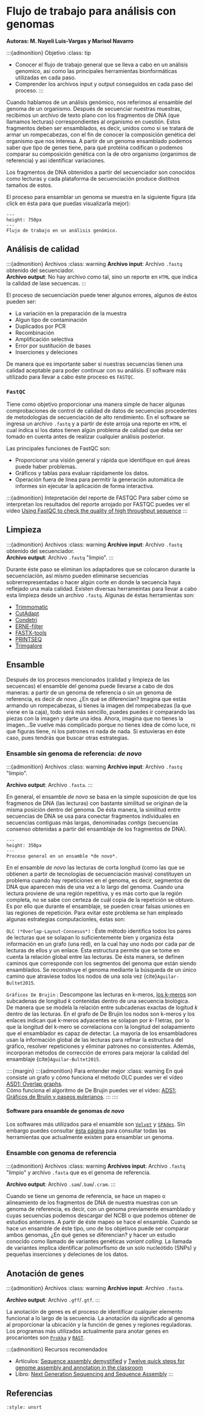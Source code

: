 # Flujo de trabajo para análisis con genomas
**Autoras: M. Nayeli Luis-Vargas y Marisol Navarro**

:::{admonition} Objetivo
:class: tip
* Conocer el flujo de trabajo general que se lleva a cabo en un análisis genomico, así como las principales herramientas bionformáticas utilizadas en cada paso. 
* Comprender los archivos input y output conseguidos en cada paso del proceso.
:::

Cuando hablamos de un análisis genómico, nos referimos al ensamble del genoma de un organismo. Después de secuenciar nuestras muestras, recibimos un archivo de texto plano con los fragmentos de DNA (que llamamos lecturas) correspondientes al organismo en cuestión. Estos fragmentos deben ser ensamblados, es decir, unidos como si se tratará de armar un rompecabezas, con el fin de conocer la composición genética del organismo que nos interesa. A partir de un genoma ensamblado podemos saber que tipo de genes tiene, para qué protéina codifican o podemos comparar su composición genética con la de otro organismo (organimos de referencia) y así identificar variaciones. 

Los fragmentos de DNA obtenidos a partir del secuenciador son conocidos como lecturas y cada plataforma de secuenciación produce distitnos tamaños de estos. 

El proceso para ensamblar un genoma se muestra en la siguiente figura (da click en ésta para que puedas visualizarla mejor): 

```{figure} ../img/intro_analisis_bioinfo/workflow-genomic.png
---
height: 750px
---
Flujo de trabajo en un análisis genómico.
```


## Análisis de calidad

:::{admonition} Archivos
:class: warning
**Archivo input**: Archivo `.fastq` obtenido del secuenciador.
<br>
**Archivo output**: No hay archivo como tal, sino un reporte en `HTML` que indica la calidad de lase secuencas.
:::

El proceso de secuenciación puede tener algunos errores, algunos de éstos pueden ser: 

* La variación en la preparación de la muestra
* Algun tipo de contaminación 
* Duplicados por PCR
* Recombinación
* Amplificación selectiva
* Error por sustitución de bases 
* Inserciones y deleciones

De manera que es importante saber si nuestras secuencias tienen una calidad aceptable para poder continuar con su análisis. El software màs utilizado para llevar a cabo éste proceso es <a href = "https://www.bioinformatics.babraham.ac.uk/projects/fastqc/"></a> `FASTQC`.

### `FastQC` 

Tiene como objetivo proporcionar una manera simple de hacer algunas comprobaciones de control de calidad de datos de secuencias procedentes de metodologías de secuenciación de alto rendimiento. En el software se ingresa un archivo `.fastq` y a partir de éste arroja una reporte en `HTML` el cual indica si los datos tienen algún problema de calidad que deba ser tomado en cuenta antes de realizar cualquier análisis posterior.

Las principales funciones de FastQC son:

* Proporcionar una visión general y rápida que identifique en qué áreas puede haber problemas.
* Gráficos y tablas para evaluar rápidamente los datos.
* Operación fuera de línea para permitir la generación automática de informes sin ejecutar la aplicación de forma interactiva.

:::{admonition} Intepretación del reporte de FASTQC
Para saber cómo se interpretan los resultados del reporte arrojado por FASTQC puedes ver el vídeo <a href = "https://www.youtube.com/watch?v=bz93ReOv87Y">Using FastQC to check the quality of high throughput sequence</a>
:::

## Limpieza

:::{admonition} Archivos
:class: warning
**Archivo input**: Archivo `.fastq` obtenido del secuenciador.
<br>
**Archivo output**: Archivo `.fastq` "limpio".
:::

Durante éste paso se eliminan los adaptadores que se colocaron durante la secuenciación, así mismo pueden eliminarse secuencias sobrerrepresentadas o hacer algún corte en donde la secuencia haya reflejado una mala calidad. Existen diversas herrameintas para llevar a cabo esta limpieza desde un archivo `.fastq`. Algunas de éstas herramientas son: 

* <a href = "http://www.usadellab.org/cms/?page=trimmomatic">Trimmomatic</a>
* <a href = "https://cutadapt.readthedocs.org/en/stable/">CutAdapt</a>
* <a href = "https://github.com/linneas/condetri">Condetri</a>
* <a href = "http://erne.sourceforge.net">ERNE-filter</a>
* <a href = "http://hannonlab.cshl.edu/fastx_toolkit/download.html">FASTX-tools</a>
* <a href = "http://prinseq.sourceforge.net">PRINTSEQ</a>
* <a href = "https://www.bioinformatics.babraham.ac.uk/projects/trim_galore/">Trimgalore</a>

## Ensamble

Después de los procesos mencionados (calidad y limpieza de las secuencas) el ensamble del genoma puede llevarse a cabo de dos maneras: a partir de un genoma de referencia o sin un genoma de referencia, es decir *de novo*. ¿En qué se diferencian? Imagina que estás armando un rompecabezas, si tienes la imagen del rompecabezas (la que viene en la caja), todo será más sencillo, puedes puedes ir comparando las piezas con la imagen y darte una idea. Ahora, imagina que no tienes la imagen...Se vuelve más complicado porque no tienes idea de cómo luce, ni que figuras tiene, ni los patrones ni nada de nada. Si estuvieras en éste caso, pues tendrás que buscar otras estrategias.

### Ensamble sin genoma de referencia: *de novo*

:::{admonition} Archivos
:class: warning
**Archivo input**: Archivo `.fastq` "limpio".

**Archivo output**: Archivo `.fasta`.
:::

En general, el ensamble *de novo* se basa en la simple suposición de que los fragmenos de DNA (las lecturas) con bastante similitud se originan de la misma posición dentro del genoma. De ésta manera, la similitud entre secuencias de DNA se usa para conectar fragmentos individuales en secuencias contiguas más largas, denominadas *contigs* (secuencias consenso obtenidas a partir del ensamblaje de los fragmentos de DNA).

```{figure} ../img/intro_analisis_bioinfo/ensamble_de_novo.png
---
height: 350px
---
Proceso general en un ensamble *de novo*.
```

En el ensamble *de novo* las lecturas de corta longitud (como las que se obtienen a partir de tecnologías de secuenciación masiva) constituyen un problema cuando hay repeticiones en el genoma, es decir, segmentos de DNA que aparecen más de una vez a lo largo del genoma. Cuando una lectura proviene de una región repetitiva, y es más corto que la región completa, no se sabe con certeza de cuál copia de la repetición se obtuvo. Es por ello que durante el ensamblaje, se pueden crear falsas uniones en las regiones de repetición. Para evitar este problema se han empleado algunas estrategias computacionles, éstas son: 

`OLC (*Overlap-Layout-Consesus*)`
: Éste método identifica todos los pares de lecturas que se solapan lo suficientemente bien y organiza ésta información en un grafo (una red), en la cual hay  uno nodo por cada par de lecturas de ellos y un enlace. Ésta estructura permite que se tome en cuenta la relación global entre las lecturas. De ésta manera, se definen caminos que corresponde con los segmentos del genoma que están siendo ensamblados. Se reconstruye el genoma mediante la búsqueda de un único camino que atraviese todos los nodos de una sola vez  {cite}`Aguilar-Bultet2015`. 

`Gráficos De Brujin`
: Descompone las lecturas en k-meros, <a href = "https://es.wikipedia.org/wiki/K-mero#Ensamblaje_de_secuencias">los k-meros</a> son subcadenas de longitud *k* contenidas dentro de una secuencia biológica. De manera que se modela la relación entre subcadenas exactas de logitud *k* dentro de las lecturas. En el grafo de De Brujin los nodos son k-meros y los enlaces indican qué k-meros adyacentes se solapan por *k-1* letras, por lo que la longitud del k-mero se correlaciona con la longitud del solapamiento que el ensamblador es capaz de detectar. La mayoría de los ensambladores usan la información global de las lecturas para refinar la estructura del gráfico, resolver repeticiones y eliminar patrones no consistentes. Además, incorporan métodos de corrección de errores para mejorar la calidad del ensamblaje {cite}`Aguilar-Bultet2015`. 

::::{margin}
:::{admonition} Para entender mejor
:class: warning
En qué consiste un grafo y cómo funciona el método OLC puedes ver el vídeo <a href = "https://www.youtube.com/watch?v=yPJ7yHRk2OI&ab_channel=BenLangmead">ASD1: Overlap graphs</a>.
<br>
Cómo funciona el algoritmo de De Brujin puedes ver el vídeo: <a href = "https://www.youtube.com/watch?v=TNYZZKrjCSk&ab_channel=BenLangmead">ADS1: Gráficos de Brujin y paseos eulerianos</a>.
:::
::::

#### Software para ensamble de genomas *de novo*

Los softwares más utilizados para el ensamble son <a href = "https://www.ebi.ac.uk/~zerbino/velvet/">`Velvet`</a> y <a href = "https://kbase.us/applist/apps/kb_SPAdes/run_SPAdes/release?gclid=CjwKCAiAvriMBhAuEiwA8Cs5ldzaiatuD4vl4JH2BCsz02ajLpdv7YHc2wdqiuMQn--w-Xq4uCa58xoCtlwQAvD_BwE"> `SPAdes`</a>. Sin embargo puedes consultar <a href = "https://bioinformaticshome.com/tools/wga/wga.html">ésta página</a> para consultar todas las herramientas que actualmente existen para ensamblar un genoma.

### Ensamble con genoma de referencia
:::{admonition} Archivos
:class: warning
**Archivos input**: Archivo `.fastq` "limpio" y archivo `.fasta` que es el genoma de referencia.

**Archivo output**: Archivo `.sam`/`.bam`/`.cram`.
:::

Cuando se tiene un genoma de referencia, se hace un mapeo o alineamiento de los fragmentos de DNA de nuestra muestras con un genoma de referencia, es decir, con un genoma previamente ensamblado y cuyas secuencias podemos descargar del NCBI o que podemos obtener de estudios anteriores. A partir de éste mapeo se hace el ensamble. Cuando se hace un ensamble de éste tipo, uno de los objetivos puede ser comparar ambos genomas, ¿En qué genes se diferencian? y hacer un estudio conocido como llamado de variantes genéticas *variant calling*. La llamada de variantes implica identificar polimorfismo de un solo nucleótido (SNPs) y pequeñas inserciones y deleciones de los datos.


## Anotación de genes

:::{admonition} Archivos
:class: warning
**Archivo input**: Archivo `.fasta`.

**Archivo output**: Archivo `.gff`/`.gtf`.
:::

La anotación de genes es el proceso de identificar cualquier elemento funcional a lo largo de la secuencia. La anotación da significado al genoma al proporcionar la ubicación y la función de genes y regiones reguladoras. Los programas más utilizados actualmente para anotar genes en procariontes son <a href = "https://github.com/tseemann/prokka">`Prokka`</a> y <a href = "https://rast.nmpdr.org/">`RAST`</a>.

:::{admonition} Recursos recomendados
* Artículos: <a href = "https://drive.google.com/file/d/1lxPBCvvzzv5f4lsO5uT6x3PGtydzhpQJ/view?usp=sharing">Sequence assembly demystified</a> y <a href = "https://drive.google.com/file/d/1gMNXuJLjRKatzLcOqTe2zm_SL4QzbZ7R/view?usp=sharing">Twelve quick steps for genome assembly and annotation in the classroom</a>
* Libro: <a href = "https://drive.google.com/file/d/15DAnHmjR8I9V4vRerBmGxg6MyDYvxui2/view?usp=sharing">Next Generation Sequencing and Sequence Assembly</a>
:::

## Referencias
```{bibliography}
:style: unsrt
```